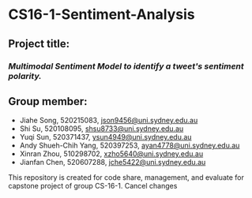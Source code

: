 # CS16-1-Sentiment-Analysis

## Project title: 
### *Multimodal Sentiment Model to identify a tweet's sentiment polarity.*

## Group member: 
- Jiahe Song, 520215083, json9456@uni.sydney.edu.au
- Shi Su, 520108095, shsu8733@uni.sydney.edu.au
- Yuqi Sun, 520371437, ysun4949@uni.sydney.edu.au
- Andy Shueh-Chih Yang, 520397253, ayan4778@uni.sydney.edu.au
- Xinran Zhou, 510298702, xzho5640@uni.sydney.edu.au
- Jianfan Chen, 520607288, jche5422@uni.sydney.edu.au

This repository is created for code share, management, and evaluate for capstone project of group CS-16-1. 
Cancel changes

